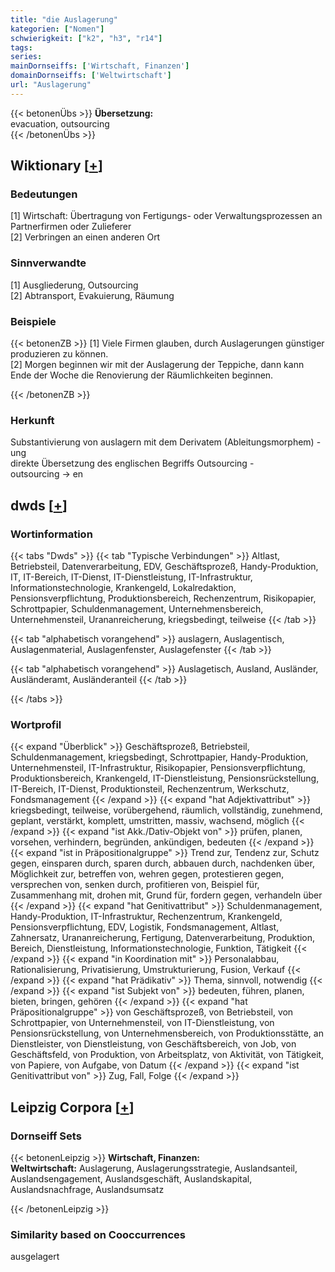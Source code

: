 ```yaml
---
title: "die Auslagerung"
kategorien: ["Nomen"]
schwierigkeit: ["k2", "h3", "r14"]
tags:
series:
mainDornseiffs: ['Wirtschaft, Finanzen']
domainDornseiffs: ['Weltwirtschaft']
url: "Auslagerung"
---
```


{{< betonenÜbs >}}
**Übersetzung:**  
evacuation, outsourcing  
{{< /betonenÜbs >}}

## Wiktionary [[+](https://de.wiktionary.org/wiki/Auslagerung)]

### Bedeutungen
[1] Wirtschaft: Übertragung von Fertigungs- oder Verwaltungsprozessen an Partnerfirmen oder Zulieferer  
[2] Verbringen an einen anderen Ort  

### Sinnverwandte
[1] Ausgliederung, Outsourcing  
[2] Abtransport, Evakuierung, Räumung  

### Beispiele
{{< betonenZB >}}
[1] Viele Firmen glauben, durch Auslagerungen günstiger produzieren zu können.  
[2] Morgen beginnen wir mit der Auslagerung der Teppiche, dann kann Ende der Woche die Renovierung der Räumlichkeiten beginnen.  

{{< /betonenZB >}}
### Herkunft
Substantivierung von auslagern mit dem Derivatem (Ableitungsmorphem) -ung  
direkte Übersetzung des englischen Begriffs Outsourcing - outsourcing → en  



## dwds [[+](https://www.dwds.de/wb/Auslagerung)]

### Wortinformation
{{< tabs "Dwds" >}}
{{< tab "Typische Verbindungen" >}}
Altlast, Betriebsteil, Datenverarbeitung, EDV, Geschäftsprozeß, Handy-Produktion, IT, IT-Bereich, IT-Dienst, IT-Dienstleistung, IT-Infrastruktur, Informationstechnologie, Krankengeld, Lokalredaktion, Pensionsverpflichtung, Produktionsbereich, Rechenzentrum, Risikopapier, Schrottpapier, Schuldenmanagement, Unternehmensbereich, Unternehmensteil, Urananreicherung, kriegsbedingt, teilweise
{{< /tab >}}

{{< tab "alphabetisch vorangehend" >}}
auslagern, Auslagentisch, Auslagenmaterial, Auslagenfenster, Auslagefenster
{{< /tab >}}

{{< tab "alphabetisch vorangehend" >}}
Auslagetisch, Ausland, Ausländer, Ausländeramt, Ausländeranteil
{{< /tab >}}

{{< /tabs >}}

### Wortprofil
{{< expand "Überblick" >}} Geschäftsprozeß, Betriebsteil, Schuldenmanagement, kriegsbedingt, Schrottpapier, Handy-Produktion, Unternehmensteil, IT-Infrastruktur, Risikopapier, Pensionsverpflichtung, Produktionsbereich, Krankengeld, IT-Dienstleistung, Pensionsrückstellung, IT-Bereich, IT-Dienst, Produktionsteil, Rechenzentrum, Werkschutz, Fondsmanagement {{< /expand >}}
{{< expand "hat Adjektivattribut" >}} kriegsbedingt, teilweise, vorübergehend, räumlich, vollständig, zunehmend, geplant, verstärkt, komplett, umstritten, massiv, wachsend, möglich {{< /expand >}}
{{< expand "ist Akk./Dativ-Objekt von" >}} prüfen, planen, vorsehen, verhindern, begründen, ankündigen, bedeuten {{< /expand >}}
{{< expand "ist in Präpositionalgruppe" >}} Trend zur, Tendenz zur, Schutz gegen, einsparen durch, sparen durch, abbauen durch, nachdenken über, Möglichkeit zur, betreffen von, wehren gegen, protestieren gegen, versprechen von, senken durch, profitieren von, Beispiel für, Zusammenhang mit, drohen mit, Grund für, fordern gegen, verhandeln über {{< /expand >}}
{{< expand "hat Genitivattribut" >}} Schuldenmanagement, Handy-Produktion, IT-Infrastruktur, Rechenzentrum, Krankengeld, Pensionsverpflichtung, EDV, Logistik, Fondsmanagement, Altlast, Zahnersatz, Urananreicherung, Fertigung, Datenverarbeitung, Produktion, Bereich, Dienstleistung, Informationstechnologie, Funktion, Tätigkeit {{< /expand >}}
{{< expand "in Koordination mit" >}} Personalabbau, Rationalisierung, Privatisierung, Umstrukturierung, Fusion, Verkauf {{< /expand >}}
{{< expand "hat Prädikativ" >}} Thema, sinnvoll, notwendig {{< /expand >}}
{{< expand "ist Subjekt von" >}} bedeuten, führen, planen, bieten, bringen, gehören {{< /expand >}}
{{< expand "hat Präpositionalgruppe" >}} von Geschäftsprozeß, von Betriebsteil, von Schrottpapier, von Unternehmensteil, von IT-Dienstleistung, von Pensionsrückstellung, von Unternehmensbereich, von Produktionsstätte, an Dienstleister, von Dienstleistung, von Geschäftsbereich, von Job, von Geschäftsfeld, von Produktion, von Arbeitsplatz, von Aktivität, von Tätigkeit, von Papiere, von Aufgabe, von Datum {{< /expand >}}
{{< expand "ist Genitivattribut von" >}} Zug, Fall, Folge {{< /expand >}}

## Leipzig Corpora [[+](https://corpora.uni-leipzig.de/en/res?word=Auslagerung&corpusId=deu_newscrawl-public_2018)]

### Dornseiff Sets
{{< betonenLeipzig >}}
**Wirtschaft, Finanzen:**  
**Weltwirtschaft:** Auslagerung, Auslagerungsstrategie, Auslandsanteil, Auslandsengagement, Auslandsgeschäft, Auslandskapital, Auslandsnachfrage, Auslandsumsatz  

{{< /betonenLeipzig >}}

### Similarity based on Cooccurrences
ausgelagert


